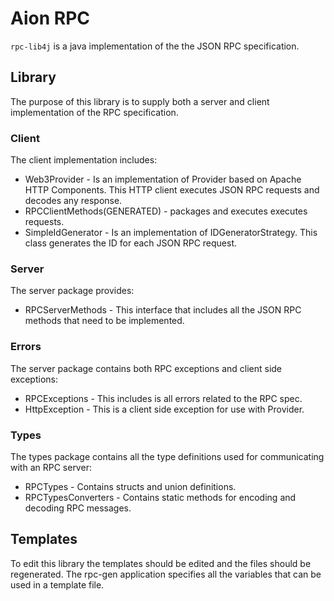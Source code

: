 # Aion RPC
`rpc-lib4j` is a java implementation of the the JSON RPC specification. 

## Library

The purpose of this library is to supply both a server and client implementation of the RPC specification.

### Client

The client implementation includes:
* Web3Provider - Is an implementation of Provider based on Apache HTTP Components. This HTTP client 
executes JSON RPC requests and decodes any response.
* RPCClientMethods(GENERATED) - packages and executes executes requests. 
* SimpleIdGenerator - Is an implementation of IDGeneratorStrategy. This class generates the ID for
each JSON RPC request.

### Server

The server package provides: 
* RPCServerMethods - This interface that includes all the JSON RPC methods that need to be implemented. 

### Errors

The server package contains both RPC exceptions and client side exceptions: 
* RPCExceptions - This includes is all errors related to the RPC spec.
* HttpException - This is a client side exception for use with Provider.

### Types

The types package contains all the type definitions used for communicating with an RPC server: 
* RPCTypes - Contains structs and union definitions. 
* RPCTypesConverters - Contains static methods for encoding and decoding RPC messages.

## Templates

To edit this library the templates should be edited and the files should be regenerated. 
The rpc-gen application specifies all the variables that can be used in a template file. 


